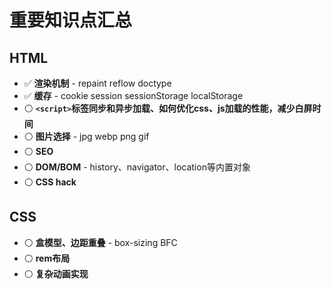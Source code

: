 # 重要知识点汇总

## HTML
- ✅ **渲染机制** - repaint reflow doctype
- ✅ **缓存** - cookie session sessionStorage localStorage
- ⚪️ **`<script>`标签同步和异步加载、如何优化css、js加载的性能，减少白屏时间**
- ⚪️ **图片选择** - jpg webp png gif
- ⚪️ **SEO**
- ⚪️ **DOM/BOM** - history、navigator、location等内置对象
- ⚪️ **CSS hack**

## CSS
- ⚪️ **盒模型、边距重叠** - box-sizing BFC
- ⚪️ **rem布局**
- ⚪️ **复杂动画实现**
